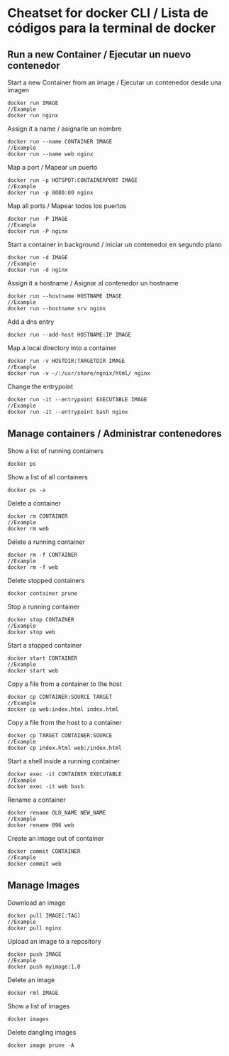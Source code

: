 # Cheatset for docker CLI / Lista de códigos para la terminal de docker

## Run  a new Container / Ejecutar un nuevo contenedor

Start a new Container from an image / Ejecutar un contenedor desde una imagen

    docker run IMAGE
    //Example
    docker run nginx

Assign it a name / asignarle un nombre

    docker run --name CONTAINER IMAGE
    //Example
    docker run --name web nginx

Map a port / Mapear un puerto

    docker run -p HOTSPOT:CONTAINERPORT IMAGE
    //Example
    docker run -p 8080:80 nginx

Map all ports / Mapear todos los puertos

    docker run -P IMAGE
    //Example
    docker run -P nginx

Start a container in background / iniciar un contenedor en segundo plano

    docker run -d IMAGE 
    //Example
    docker run -d nginx

Assign it a hostname / Asignar al contenedor un hostname

    docker run --hostname HOSTNAME IMAGE
    //Example
    docker run --hostname srv nginx

Add a dns entry

    docker run --add-host HOSTNAME:IP IMAGE

Map a local directory into a container 

    docker run -v HOSTDIR:TARGETDIR IMAGE
    //Example
    docker run -v ~/:/usr/share/ngnix/html/ nginx

Change the entrypoint

    docker run -it --entrypoint EXECUTABLE IMAGE
    //Example
    docker run -it --entrypoint bash nginx

## Manage containers / Administrar contenedores

Show a list of running containers

    docker ps

Show a list of all containers 

    docker ps -a

Delete a container

    docker rm CONTAINER
    //Example
    docker rm web

Delete a running container 

    docker rm -f CONTAINER
    //Example 
    docker rm -f web

Delete stopped containers 

    docker container prune

Stop a running container

    docker stop CONTAINER
    //Example
    docker stop web

Start a stopped container 

    docker start CONTAINER
    //Example
    docker start web

Copy a file from a container to the host

    docker cp CONTAINER:SOURCE TARGET
    //Example
    docker cp web:index.html index.html

Copy a file from the host to a container

    docker cp TARGET CONTAINER:SOURCE
    //Example 
    docker cp index.html web:/index.html

Start a shell inside a running container

    docker exec -it CONTAINER EXECUTABLE
    //Example
    docker exec -it web bash

Rename a container

    docker rename OLD_NAME NEW_NAME
    //Example 
    docker rename 096 web

Create an image out of container

    docker commit CONTAINER
    //Example
    docker commit web

## Manage Images

Download an image

    docker pull IMAGE[:TAG]
    //Example
    docker pull nginx

Upload an image to a repository

    docker push IMAGE
    //Example
    docker push myimage:1.0

Delete an image

    docker rml IMAGE

Show a list of images

    docker images

Delete dangling images

    docker image prune -A

